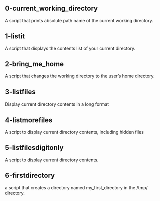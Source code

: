 ## 0-current_working_directory
A script that prints absolute path name of the current working directory.
## 1-listit
A script that displays the contents list of your current directory.
## 2-bring_me_home
A script that changes the working directory to the user’s home directory.
## 3-listfiles
Display current directory contents in a long format
## 4-listmorefiles
A script to display current directory contents, including hidden files
## 5-listfilesdigitonly
A script to display current directory contents.
## 6-firstdirectory
a script that creates a directory named my_first_directory in the /tmp/ directory.
